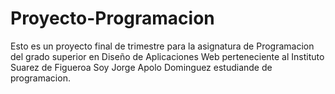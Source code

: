 # Proyecto-Programacion
Esto es un proyecto final de trimestre para la asignatura de Programacion del grado superior en Diseño de Aplicaciones Web perteneciente al Instituto Suarez de Figueroa
Soy Jorge Apolo Dominguez estudiande de programacion.
